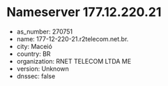 # Nameserver 177.12.220.21

* as_number: 270751
* name: 177-12-220-21.r2telecom.net.br.
* city: Maceió
* country: BR
* organization: RNET TELECOM LTDA ME
* version: Unknown
* dnssec: false
